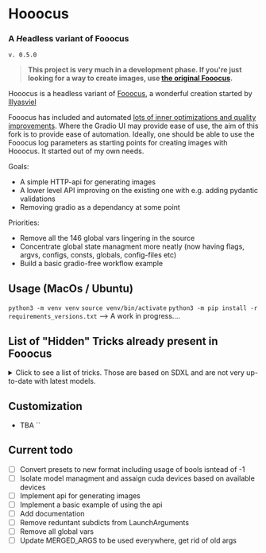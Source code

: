 # Hooocus

### A *H*eadless variant of Fooocus

`v. 0.5.0`

> **This project is very much in a development phase. If you're just looking for a way to create images, use [the original Fooocus](https://github.com/lllyasviel/Fooocus).**

Hooocus is a headless variant of [Fooocus](https://github.com/lllyasviel/Fooocus), a wonderful creation started by [lllyasviel](https://github.com/lllyasviel)

Fooocus has included and automated [lots of inner optimizations and quality improvements](#tech_list). Where the Gradio UI may provide ease of use, the aim of this fork is to provide ease of automation. Ideally, one should be able to use the Fooocus log parameters as starting points for creating images with Hooocus. It started out of my own needs.

Goals:
- A simple HTTP-api for generating images
- A lower level API improving on the existing one with e.g. adding pydantic validations
- Removing gradio as a dependancy at some point

Priorities:
- Remove all the 146 global vars lingering in the source
- Concentrate global state managment more neatly (now having flags, argvs, configs,     consts, globals, config-files etc)
- Build a basic gradio-free workflow example

## Usage (MacOs / Ubuntu)
``python3 -m venv venv``
``source venv/bin/activate``
``python3 -m pip install -r requirements_versions.txt``
--> A work in progress....

## List of "Hidden" Tricks already present in Fooocus

<a name="tech_list"></a>

<details>
<summary>Click to see a list of tricks. Those are based on SDXL and are not very up-to-date with latest models.</summary>

1. GPT2-based [prompt expansion as a dynamic style "Fooocus V2".](https://github.com/lllyasviel/Fooocus/discussions/117#raw) (similar to Midjourney's hidden pre-processing and "raw" mode, or the LeonardoAI's Prompt Magic).
2. Native refiner swap inside one single k-sampler. The advantage is that the refiner model can now reuse the base model's momentum (or ODE's history parameters) collected from k-sampling to achieve more coherent sampling. In Automatic1111's high-res fix and ComfyUI's node system, the base model and refiner use two independent k-samplers, which means the momentum is largely wasted, and the sampling continuity is broken. Fooocus uses its own advanced k-diffusion sampling that ensures seamless, native, and continuous swap in a refiner setup. (Update Aug 13: Actually, I discussed this with Automatic1111 several days ago, and it seems that the “native refiner swap inside one single k-sampler” is [merged](https://github.com/AUTOMATIC1111/stable-diffusion-webui/pull/12371) into the dev branch of webui. Great!)
3. Negative ADM guidance. Because the highest resolution level of XL Base does not have cross attentions, the positive and negative signals for XL's highest resolution level cannot receive enough contrasts during the CFG sampling, causing the results to look a bit plastic or overly smooth in certain cases. Fortunately, since the XL's highest resolution level is still conditioned on image aspect ratios (ADM), we can modify the adm on the positive/negative side to compensate for the lack of CFG contrast in the highest resolution level. (Update Aug 16, the IOS App [Draw Things](https://apps.apple.com/us/app/draw-things-ai-generation/id6444050820) will support Negative ADM Guidance. Great!)
4. We implemented a carefully tuned variation of Section 5.1 of ["Improving Sample Quality of Diffusion Models Using Self-Attention Guidance"](https://arxiv.org/pdf/2210.00939.pdf). The weight is set to very low, but this is Fooocus's final guarantee to make sure that the XL will never yield an overly smooth or plastic appearance (examples [here](https://github.com/lllyasviel/Fooocus/discussions/117#sharpness)). This can almost eliminate all cases for which XL still occasionally produces overly smooth results, even with negative ADM guidance. (Update 2023 Aug 18, the Gaussian kernel of SAG is changed to an anisotropic kernel for better structure preservation and fewer artifacts.)
5. We modified the style templates a bit and added the "cinematic-default".
6. We tested the "sd_xl_offset_example-lora_1.0.safetensors" and it seems that when the lora weight is below 0.5, the results are always better than XL without lora.
7. The parameters of samplers are carefully tuned.
8. Because XL uses positional encoding for generation resolution, images generated by several fixed resolutions look a bit better than those from arbitrary resolutions (because the positional encoding is not very good at handling int numbers that are unseen during training). This suggests that the resolutions in UI may be hard coded for best results.
9. Separated prompts for two different text encoders seem unnecessary. Separated prompts for the base model and refiner may work, but the effects are random, and we refrain from implementing this.
10. The DPM family seems well-suited for XL since XL sometimes generates overly smooth texture, but the DPM family sometimes generates overly dense detail in texture. Their joint effect looks neutral and appealing to human perception.
11. A carefully designed system for balancing multiple styles as well as prompt expansion.
12. Using automatic1111's method to normalize prompt emphasizing. This significantly improves results when users directly copy prompts from civitai.
13. The joint swap system of the refiner now also supports img2img and upscale in a seamless way.
14. CFG Scale and TSNR correction (tuned for SDXL) when CFG is bigger than 10.
</details>

## Customization
- TBA
``


## Current todo
- [ ] Convert presets to new format including usage of bools isntead of -1
- [ ] Isolate model managment and assaign cuda devices based on available devices
- [ ] Implement api for generating images
- [ ] Implement a basic example of using the api
- [ ] Add documentation
- [ ] Remove reduntant subdicts from LaunchArguments
- [ ] Remove all global vars
- [ ] Update MERGED_ARGS to be used everywhere, get rid of old args